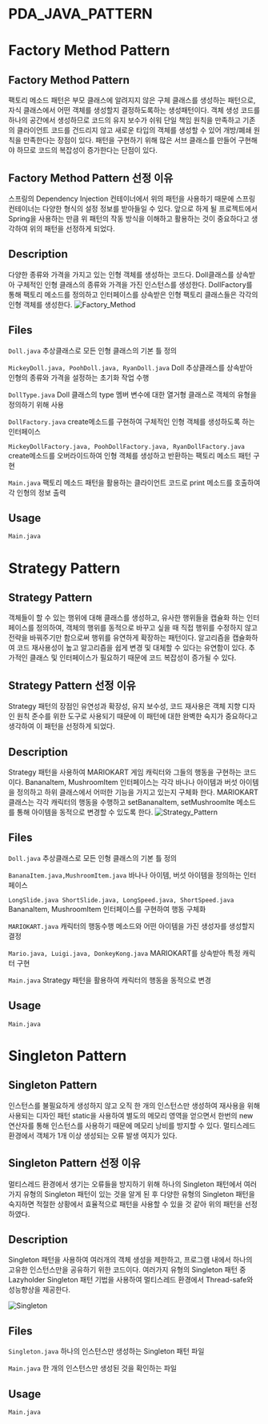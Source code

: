 # PDA_JAVA_PATTERN
# Factory Method Pattern
## Factory Method Pattern
팩토리 메소드 패턴은 부모 클래스에 알려지지 않은 구체 클래스를 생성하는 패턴으로, 자식 클래스에서 어떤 객체를 생성할지 결정하도록하는 생성패턴이다.
객체 생성 코드를 하나의 공간에서 생성하므로 코드의 유지 보수가 쉬워 단일 책임 원칙을 만족하고 기존의 클라이언트 코드를 건드리지 않고 새로운 타입의 객체를 생성할 수 있어 개방/폐쇄 원칙을 만족한다는 장점이 있다.
패턴을 구현하기 위해 많은 서브 클래스를 만들어 구현해야 하므로 코드의 복잡성이 증가한다는 단점이 있다.

## Factory Method Pattern 선정 이유
스프링의 Dependency Injection 컨테이너에서 위의 패턴을 사용하기 때문에 스프링 컨테이너는 다양한 형식의 설정 정보를 받아들일 수 있다.
앞으로 하게 될 프로젝트에서 Spring을 사용하는 만큼 위 패턴의 작동 방식을 이해하고 활용하는 것이 중요하다고 생각하여 위의 패턴을 선정하게 되었다.

## Description
다양한 종류와 가격을 가지고 있는 인형 객체를 생성하는 코드다.
Doll클래스를 상속받아 구체적인 인형 클래스의 종류와 가격을 가진 인스턴스를 생성한다.
DollFactory를 통해 팩토리 메소드를 정의하고 인터페이스를 상속받은 인형 팩토리 클래스들은 각각의 인형 객체를 생성한다.
![Factory_Method](https://github.com/Seoyun0626/Seoyun0626/assets/104416283/98a530d3-7918-492d-82ab-f5c5512ff0c6)


## Files
`Doll.java` 추상클래스로 모든 인형 클래스의 기본 틀 정의

`MickeyDoll.java, PoohDoll.java, RyanDoll.java` Doll 추상클래스를 상속받아 인형의 종류와 가격을 설정하는 초기화 작업 수행

`DollType.java` Doll 클래스의 type 멤버 변수에 대한 열거형 클래스로 객체의 유형을 정의하기 위해 사용

`DollFactory.java` create메소드를 구현하여 구체적인 인형 객체를 생성하도록 하는 인터페이스

`MickeyDollFactory.java, PoohDollFactory.java, RyanDollFactory.java` create메소드를 오버라이드하여 인형 객체를 생성하고 반환하는 팩토리 메소드 패턴 구현

`Main.java` 팩토리 메소드 패턴을 활용하는 클라이언트 코드로 print 메소드를 호출하여 각 인형의 정보 출력

## Usage
`Main.java`

# Strategy Pattern
## Strategy Pattern
객체들이 할 수 있는 행위에 대해 클래스를 생성하고, 유사한 행위들을 캡슐화 하는 인터페이스를 정의하여, 객체의 행위를 동적으로 바꾸고 싶을 때 직접 행위를 수정하지 않고 전략을 바꿔주기만 함으로써 행위를 유연하게 확장하는 패턴이다.
알고리즘을 캡슐화하여 코드 재사용성이 높고 알고리즘을 쉽게 변경 및 대체할 수 있다는 유연함이 있다.
추가적인 클래스 및 인터페이스가 필요하기 때문에 코드 복잡성이 증가될 수 있다.

## Strategy Pattern 선정 이유
Strategy 패턴의 장점인 유연성과 확장성, 유지 보수성, 코드 재사용은 객체 지향 디자인 원칙 준수를 위한 도구로 사용되기 때문에 이 패턴에 대한 완벽한 숙지가 중요하다고 생각하여 이 패턴을 선정하게 되었다.

## Description
Strategy 패턴을 사용하여 MARIOKART 게임 캐릭터와 그들의 행동을 구현하는 코드이다.
BananaItem, MushroomItem 인터페이스는 각각 바나나 아이템과 버섯 아이템을 정의하고 하위 클래스에서 어떠한 기능을 가지고 있는지 구체화 한다.
MARIOKART 클래스는 각각 캐릭터의 행동을 수행하고 setBananaItem, setMushroomIte 메소드를 통해 아이템을 동적으로 변경할 수 있도록 한다.
![Strategy_Pattern](https://github.com/Seoyun0626/Seoyun0626/assets/104416283/210a0dd0-7cd6-4d1a-bfb4-7cafd28bbf08)


## Files
`Doll.java` 추상클래스로 모든 인형 클래스의 기본 틀 정의

`BananaItem.java,MushroomItem.java` 바나나 아이템, 버섯 아이템을 정의하는 인터페이스

`LongSlide.java ShortSlide.java, LongSpeed.java, ShortSpeed.java` BananaItem, MushroomItem 인터페이스를 구현하여 행동 구체화

`MARIOKART.java` 캐릭터의 행동수행 메소드와 어떤 아이템을 가진 생성자를 생성할지 결정

`Mario.java, Luigi.java, DonkeyKong.java` MARIOKART를 상속받아 특정 캐릭터 구현

`Main.java` Strategy 패턴을 활용하여 캐릭터의 행동을 동적으로 변경

## Usage
`Main.java`

# Singleton Pattern
## Singleton Pattern
인스턴스를 불필요하게 생성하지 않고 오직 한 개의 인스턴스만 생성하여 재사용을 위해 사용되는 디자인 패턴
static을 사용하여 별도의 메모리 영역을 얻으면서 한번의 new 연산자를 통해 인스턴스를 사용하기 때문에 메모리 낭비를 방지할 수 있다.
멀티스레드 환경에서 객체가 1개 이상 생성되는 오류 발생 여지가 있다.

## Singleton Pattern 선정 이유
멀티스레드 환경에서 생기는 오류들을 방지하기 위해 하나의 Singleton 패턴에서 여러가지 유형의 Singleton 패턴이 있는 것을 알게 된 후 다양한 유형의 Singleton 패턴을 숙지하면 적절한 상황에서 효율적으로 패턴을 사용할 수 있을 것 같아 위의 패턴을 선정하였다.

## Description
Singleton 패턴을 사용하여 여러개의 객체 생성을 제한하고, 프로그램 내에서 하나의 고유한 인스턴스만을 공유하기 위한 코드이다.
여러가지 유형의 Singleton 패턴 중 Lazyholder Singleton 패턴 기법을 사용하여 멀티스레드 환경에서 Thread-safe와 성능향상을 제공한다.

![Singleton](https://github.com/Seoyun0626/Seoyun0626/assets/104416283/168bfbc9-9393-40ae-82ff-10b5bd82b28c)


## Files
`Singleton.java` 하나의 인스턴스만 생성하는 Singleton 패턴 파일

`Main.java` 한 개의 인스턴스만 생성된 것을 확인하는 파일

## Usage
`Main.java`
